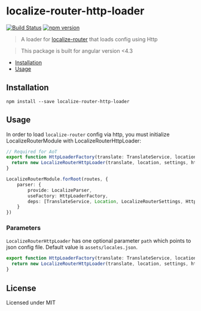 # localize-router-http-loader
[![Build Status](https://travis-ci.org/Greentube/localize-router-http-loader.svg?branch=master)](https://travis-ci.org/Greentube/localize-router-http-loader)
[![npm version](https://img.shields.io/npm/v/localize-router-http-loader.svg)](https://www.npmjs.com/package/localize-router-http-loader)
> A loader for [localize-router](https://github.com/Greentube/localize-router) that loads config using Http

> This package is built for angular version <4.3

- [Installation](#installation)
- [Usage](#usage)

## Installation

```
npm install --save localize-router-http-loader
```

## Usage

In order to load `localize-router` config via http, you must initialize LocalizeRouterModule with LocalizeRouterHttpLoader:

```ts
// Required for AoT
export function HttpLoaderFactory(translate: TranslateService, location: Location, settings: LocalizeRouterSettings, http: Http) {
  return new LocalizeRouterHttpLoader(translate, location, settings, http);
}

LocalizeRouterModule.forRoot(routes, {
    parser: {
        provide: LocalizeParser,
        useFactory: HttpLoaderFactory,
        deps: [TranslateService, Location, LocalizeRouterSettings, Http]
    }
})
```

### Parameters

`LocalizeRouterHttpLoader` has one optional parameter `path` which points to json config file. Default value is `assets/locales.json`.

```ts
export function HttpLoaderFactory(translate: TranslateService, location: Location, settings: LocalizeRouterSettings, http: Http) {
  return new LocalizeRouterHttpLoader(translate, location, settings, http, 'my/custom/url/to/file.json');
}
```

## License
Licensed under MIT
